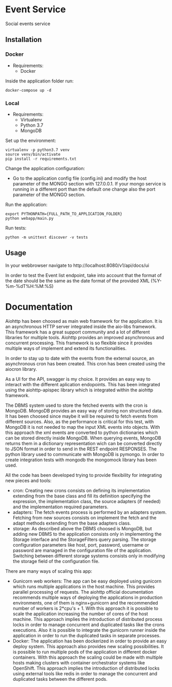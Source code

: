 # Event Service
Social events service

## Installation
### Docker
- Requirements:
  - Docker
  
Inside the application folder run:
```
docker-compose up -d
```
  
### Local
- Requirements:
  - Virtualenv
  - Python 3.7
  - MongoDB
  
Set up the environment:
```
virtualenv -p python3.7 venv
source venv/bin/activate
pip install -r requirements.txt
```

Change the application configuration:
  - Go to the application config file (config.ini) and modify the host parameter of the MONGO section with 127.0.0.1. If your mongo service is running in a different port than the default one change also the port parameter of the MONGO section.

Run the application:
```
export PYTHONPATH={FULL_PATH_TO_APPLICATION_FOLDER}
python webapp/main.py
```

Run tests:
```
python -m unittest discover -v tests
```

## Usage
In your webbrowser navigate to http://localhost:8080/v1/api/docs/ui

In order to test the Event list endpoint, take into account that the format of the date should be the same as the date format of the provided XML (%Y-%m-%dT%H:%M:%S)

# Documentation

Aiohttp has been choosed as main web framework for the application. It is an asynchronous HTTP server integrated inside the aio-libs framework. This framework has a great support community and a lot of different libraries for multiple tools. Aiohttp provides an improved asynchronous and concurrent processing. This framework is so flexible since it provides multiple ways of implement and extend its functionalities.

In order to stay up to date with the events from the external source, an asynchronous cron has been created. This cron has been created using the aiocron library.

As a UI for the API, swagger is my choice. It provides an easy way to interact with the different aplication endopoints. This has been integrated using the aiohttp-apispec library which is integrated within the aiohttp framework.

The DBMS system used to store the fetched events with the cron is MongoDB. MongoDB provides an easy way of storing non structured data. It has been choosed since maybe it will be required to fetch events from different sources. Also, as the performance is critical for this test, with MongoDB it is not needed to map the input XML events into objects. With this approach the xml events are converted to python dictionaries which can be stored directly inside MongoDB. When querying events, MongoDB returns them in a dictionary representation wich can be converted directly to JSON format in order to send in the REST endpoint RESPONSES. The python library used to communicate with MongoDB is pymongo. In order to create integration tests with mongodb the mongomock library has been used.

All the code has been developed trying to provide flexibility for integrating new pieces and tools:
  - cron: Creating new crons consists on defining its implementation extending from the base class and fill its definition specifying the expression, the implementation class, the source adapters (if needed) and the implementation required parameters.
  - adapters: The fetch events process is performed by an adapters system. Fetching from new sources consists on implement the fetch and the adapt methods extending from the base adapters class.
  - storage: As described above the DBMS choosed is MongoDB, but adding new DBMS to the application consists only in implementing the Storage interface and the StorageFilters query parsing. The storage configuration parameters like host, port, password, username or password are managed in the configuration file of the application. Switching between different storage systems consists only in modifying the storage field of the configuration file.
  
There are many ways of scaling this app:
  - Gunicorn web workers: The app can be easy deployed using gunicorn which runs multiple applications in the host machine. This provides parallel processing of requests. The aiohttp official documentation recommends multiple ways of deploying the applications in production environments, one of them is nginx+gunicorn and the recommended number of workers is 2*cpu's + 1. With this approach it is possible to scale the application increasing the number of cores of the host machine. This approach implies the introduction of distributed process locks in order to manage concurrent and duplicated tasks like the crons executions. Also it is possible to integrate the gunicorn runner inside the application in order to run the duplicated tasks in separate processes.
  - Docker: The application has been dockerized in order to provide an easy deploy system. This approach also provides new scaling possibilities. It is possible to run multiple pods of the application in different docker containers. With this approach the scaling could be made with multiple hosts making clusters with container orchestrator systems like OpenShift. This approach implies the introduction of distributed locks using external tools like redis in order to manage the concurrent and duplicated tasks between the different pods.
